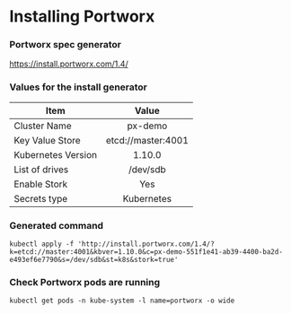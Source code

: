 # Installing Portworx

### Portworx spec generator
https://install.portworx.com/1.4/

### Values for the install generator

| Item               | Value                 |
| -------------------|:---------------------:|
| Cluster Name       | px-demo               |
| Key Value Store    | etcd://master:4001    |
| Kubernetes Version | 1.10.0                |
| List of drives     | /dev/sdb              |
| Enable Stork       | Yes                   |
| Secrets type       | Kubernetes            |

### Generated command
```
kubectl apply -f 'http://install.portworx.com/1.4/?k=etcd://master:4001&kbver=1.10.0&c=px-demo-551f1e41-ab39-4400-ba2d-e493ef6e7790&s=/dev/sdb&st=k8s&stork=true'
```

### Check Portworx pods are running
`kubectl get pods -n kube-system -l name=portworx -o wide`